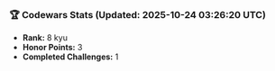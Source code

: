 ### 🏆 Codewars Stats (Updated: 2025-10-24 03:26:20 UTC)

- **Rank:** 8 kyu
- **Honor Points:** 3
- **Completed Challenges:** 1
